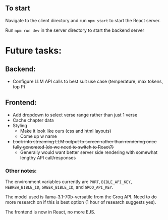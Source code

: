 ## To start
Navigate to the client directory and run `npm start` to start the React server.

Run `npm run dev` in the server directory to start the backend server

# Future tasks:
## Backend:
- Configure LLM API calls to best suit use case (temperature, max tokens, top P)

## Frontend:
- Add dropdown to select verse range rather than just 1 verse
- Cache chapter data
- Styling
  - Make it look like ours (css and html layouts)
  - Come up w name
- ~~Look into streaming LLM output to screen rather than rendering once fully generated (do we need to switch to React?)~~
  - Generally would want better server side rendering with somewhat lengthy API call/responses

### Other notes:
The environment variables currently are `PORT`, `BIBLE_API_KEY`, `HEBREW_BIBLE_ID`, `GREEK_BIBLE_ID`, and `GROQ_API_KEY`.

The model used is llama-3.1-70b-versatile from the Groq API. Need to do more research on if this is best option (1 hour of research suggests yes).

The frontend is now in React, no more EJS.
